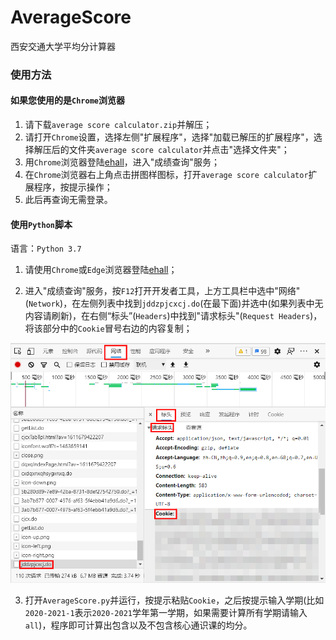 # AverageScore
西安交通大学平均分计算器

### 使用方法

#### 如果您使用的是`Chrome`浏览器

1. 请下载`average score calculator.zip`并解压；
2. 请打开`Chrome`设置，选择左侧"扩展程序"，选择"加载已解压的扩展程序"，选择解压后的文件夹`average score calculator`并点击"选择文件夹"；
3. 用`Chrome`浏览器登陆[ehall](http://ehall.xjtu.edu.cn/)，进入"成绩查询"服务；
4. 在`Chrome`浏览器右上角点击拼图样图标，打开`average score calculator`扩展程序，按提示操作；
5. 此后再查询无需登录。

#### 使用`Python`脚本

语言：`Python 3.7`

1. 请使用`Chrome`或`Edge`浏览器登陆[ehall](http://ehall.xjtu.edu.cn/)；

2. 进入"成绩查询"服务，按`F12`打开开发者工具，上方工具栏中选中"网络"(`Network`)，在左侧列表中找到`jddzpjcxcj.do`(在最下面)并选中(如果列表中无内容请刷新)，在右侧“标头”(`Headers`)中找到"请求标头"(`Request Headers`)，将该部分中的`Cookie`冒号右边的内容复制；

![eg](https://github.com/lhh2001/AverageScore/raw/master/eg.png)

3. 打开`AverageScore.py`并运行，按提示粘贴`Cookie`，之后按提示输入学期(比如`2020-2021-1`表示`2020-2021`学年第一学期，如果需要计算所有学期请输入`all`)，程序即可计算出包含以及不包含核心通识课的均分。
